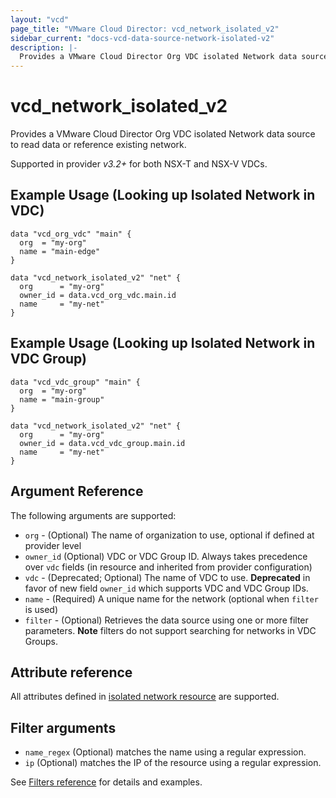 ```yaml
---
layout: "vcd"
page_title: "VMware Cloud Director: vcd_network_isolated_v2"
sidebar_current: "docs-vcd-data-source-network-isolated-v2"
description: |-
  Provides a VMware Cloud Director Org VDC isolated Network data source to read data or reference existing network.
---
```


# vcd\_network\_isolated\_v2

Provides a VMware Cloud Director Org VDC isolated Network data source to read data or reference existing network.

Supported in provider *v3.2+* for both NSX-T and NSX-V VDCs.

## Example Usage (Looking up Isolated Network in VDC)

```hcl
data "vcd_org_vdc" "main" {
  org  = "my-org"
  name = "main-edge"
}

data "vcd_network_isolated_v2" "net" {
  org      = "my-org"
  owner_id = data.vcd_org_vdc.main.id
  name     = "my-net"
}
```

## Example Usage (Looking up Isolated Network in VDC Group)

```hcl
data "vcd_vdc_group" "main" {
  org  = "my-org"
  name = "main-group"
}

data "vcd_network_isolated_v2" "net" {
  org      = "my-org"
  owner_id = data.vcd_vdc_group.main.id
  name     = "my-net"
}
```

## Argument Reference

The following arguments are supported:

* `org` - (Optional) The name of organization to use, optional if defined at provider level
* `owner_id` (Optional) VDC or VDC Group ID. Always takes precedence over `vdc` fields (in resource
and inherited from provider configuration)
* `vdc` - (Deprecated; Optional) The name of VDC to use. **Deprecated**  in favor of new field
  `owner_id` which supports VDC and VDC Group IDs.
* `name` - (Required) A unique name for the network (optional when `filter` is used)
* `filter` - (Optional) Retrieves the data source using one or more filter parameters. **Note**
  filters do not support searching for networks in VDC Groups.

## Attribute reference

All attributes defined in [isolated network resource](/providers/vmware/vcd/latest/docs/resources/network_isolated_v2#attribute-reference) are supported.

## Filter arguments

* `name_regex` (Optional) matches the name using a regular expression.
* `ip` (Optional) matches the IP of the resource using a regular expression.

See [Filters reference](/providers/vmware/vcd/latest/docs/guides/data_source_filters) for details and examples.
